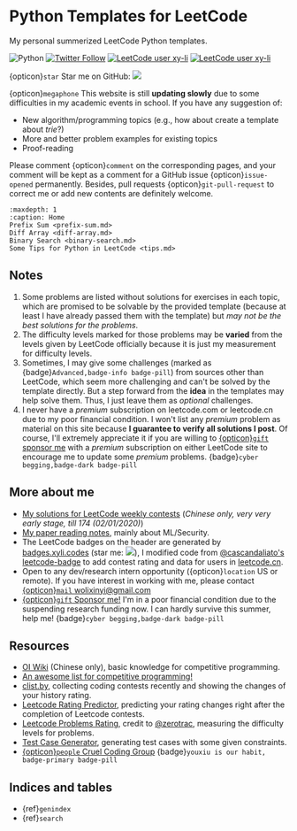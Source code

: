 # Python Templates for LeetCode



My personal summerized LeetCode Python templates.

![Python](https://img.shields.io/badge/Python-3-blue)
[![Twitter Follow](https://img.shields.io/twitter/follow/yangzhou301)](https://twitter.com/yangzhou301) 
[![LeetCode user xy-li](https://img.shields.io/badge/dynamic/json?style=flat-square&labelColor=black&color=%23ffa116&label=Solved&query=solvedOverTotal&url=https%3A%2F%2Fbadges.xyli.codes%2Fapi%2Fusers%2Fxy-li&logo=leetcode&logoColor=yellow)](https://leetcode.com/xy-li/)
[![LeetCode user xy-li](https://img.shields.io/badge/dynamic/json?style=social&labelColor=black&color=%23ffa116&label=Rating&query=rating&url=https%3A%2F%2Fbadges.xyli.codes%2Fapi%2Fusers%2Fxy-li&logo=leetcode&logoColor=yellow)](https://leetcode.com/xy-li/)

{opticon}`star` Star me on GitHub: [![](https://img.shields.io/github/stars/li-xin-yi/lctemplates?style=social)](https://github.com/li-xin-yi/lctemplates)

{opticon}`megaphone` This website is still **updating slowly** due to some difficulties in my academic events in school. If you have any suggestion of:
- New algorithm/programming topics (e.g., how about create a template about *trie*?)
- More and better problem examples for existing topics
- Proof-reading

Please comment {opticon}`comment` on the corresponding pages, and your comment will be kept as a comment for a GitHub issue {opticon}`issue-opened` permanently. Besides, pull requests {opticon}`git-pull-request` to correct me or add new contents are definitely welcome.



```{toctree}
:maxdepth: 1
:caption: Home
Prefix Sum <prefix-sum.md>
Diff Array <diff-array.md>
Binary Search <binary-search.md>
Some Tips for Python in LeetCode <tips.md>
```

## Notes

1. Some problems are listed without solutions for exercises in each topic, which are promised to be solvable by the provided template (because at least I have already passed them with the template) but *may not be the best solutions for the problems*. 
2. The difficulty levels marked for those problems may be **varied** from the levels given by LeetCode officially because it is just my measurement for difficulty levels.
3. Sometimes, I may give some challenges (marked as {badge}`Advanced,badge-info badge-pill`) from sources other than LeetCode, which seem more challenging and can't be solved by the template directly. But a step forward from the **idea** in the templates may help solve them. Thus, I just leave them as *optional* challenges.
4. I never have a *premium* subscription on leetcode.com or leetcode.cn due to my poor financial condition. I won't list any *premium* problem as material on this site because **I guarantee to verify all solutions I post**. Of course, I'll extremely appreciate it if you are willing to [{opticon}`gift` sponsor me](https://github.com/sponsors/li-xin-yi) with a *premium* subscription on either LeetCode site to encourage me to update some *premium* problems. {badge}`cyber begging,badge-dark badge-pill`

## More about me

- [My solutions for LeetCode weekly contests](http://notebook.xyli.me/categories/LeetCode/) (*Chinese only, very very early stage, till 174 (02/01/2020)*)
- [My paper reading notes](https://paper-weekly.readthedocs.io/en/latest/), mainly about ML/Security.
- The LeetCode badges on the header are generated by [badges.xyli.codes](https://badges.xyli.codes/) (star me: [![](https://img.shields.io/github/stars/li-xin-yi/leetcode-badge?style=social)](https://github.com/li-xin-yi/leetcode-badge)), I modified code from [@cascandaliato's leetcode-badge](https://github.com/cascandaliato/leetcode-badge) to add contest rating and data for users in [leetcode.cn](https://leetcode.cn/).
- Open to any dev/research intern opportunity ({opticon}`location` US or remote). If you have interest in working with me, please contact [{opticon}`mail` wolixinyi@gmail.com](mailto:wolixinyi@gmail.com)
- [{opticon}`gift` Sponsor me!](https://github.com/sponsors/li-xin-yi) I'm in a poor financial condition due to the suspending research funding now. I can hardly survive this summer, help me! {badge}`cyber begging,badge-dark badge-pill`

## Resources

- [OI Wiki](https://oi-wiki.org/) (Chinese only), basic knowledge for competitive programming.
- [An awesome list for competitive programming!](https://codeforces.com/blog/entry/23054)
- [clist.by](https://clist.by/), collecting coding contests recently and showing the changes of your history rating.
- [Leetcode Rating Predictor](https://lcpredictor.herokuapp.com/), predicting your rating changes right after the completion of Leetcode contests.
- [Leetcode Problems Rating](https://zerotrac.github.io/leetcode_problem_rating/), credit to [@zerotrac](https://leetcode.cn/u/zerotrac2/), measuring the difficulty levels for problems.
- [Test Case Generator](http://generatortestcase.herokuapp.com/), generating test cases with some given constraints.
- [{opticon}`people` Cruel Coding Group](http://board.cruelcoding.com/) {badge}`youxiu is our habit, badge-primary badge-pill`




## Indices and tables

- {ref}`genindex`
- {ref}`search`
